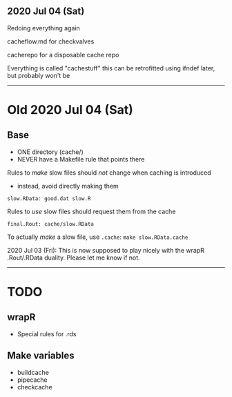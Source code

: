 
## 2020 Jul 04 (Sat)

Redoing everything again

cacheflow.md for checkvalves

cacherepo for a disposable cache repo

Everything is called "cachestuff" this can be retrofitted using ifndef later, but probably won't be

----------------------------------------------------------------------

# Old 2020 Jul 04 (Sat)

## Base

* ONE directory (cache/)
* NEVER have a Makefile rule that points there

Rules to _make_ slow files should _not_ change when caching is introduced
* instead, avoid directly making them

`slow.RData: good.dat slow.R`

Rules to _use_ slow files should request them from the cache

`final.Rout: cache/slow.RData`

To actually _make_ a slow file, use `.cache`:
`make slow.RData.cache`

2020 Jul 03 (Fri): This is now supposed to play nicely with the wrapR .Rout/.RData duality. Please let me know if not.

----------------------------------------------------------------------

TODO
====

## wrapR
* Special rules for .rds

## Make variables

* buildcache
* pipecache
* checkcache
